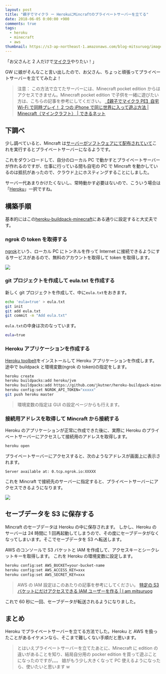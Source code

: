 ```yaml
---
layout: post
title: "親子でマイクラ ー HerokuにMincraftのプライベートサーバーを立てる"
date: 2018-06-05 0:00:00 +900
comments: true
tags:
  - heroku
  - minecraft
  - aws
thumbnail: https://s3-ap-northeast-1.amazonaws.com/blog-mitsuruog/images/2018/minecraft01.png
---
```


「お父さんと 2 人だけで[マイクラ](https://minecraft.net/ja-jp/)やりたい！」

GW に娘がそんなこと言い出したので、お父さん、ちょっと頑張ってプライベートサーバーを立ててみたよ！

> 注意：
> この方法で立てたサーバーには、Minecraft pocket edition からはアクセスできません。Minecraft pocket edition で子供を一緒に遊びたい方は、こちらの記事を参考にしてください。
> [【親子でマイクラ PE】自宅 Wi\-Fi で同時プレイ！ 2 つの iPhone で同じ世界に入って遊ぶ方法 \| Minecraft（マインクラフト） \| できるネット](https://dekiru.net/article/15596/)

## 下調べ

少し調べていると、Mincraft は[サーバーがソフトウェアにて配布されていて](https://minecraft.net/en-us/download/server)これを実行するとプライベートサーバーになるようです。

これをダウンロードして、自分のローカル PC で動かすとプライベートサーバーが作れるのですが、仕事に行っている間も自宅の PC で Mincraft を動かしているのは抵抗があったので、クラウド上にホスティングすることにしました。

サーバー代あまりかけたくないし、常時動かす必要はないので、こういう場合は「[Heroku](https://jp.heroku.com/home)」一択ですね。

## 構築手順

基本的にはこの[heroku-buildpack-minecraft](https://github.com/jkutner/heroku-buildpack-minecraft)にある通りに設定すると大丈夫です。

### ngrok の token を取得する

[ngrok](https://ngrok.com/)という、ローカル PC にトンネルを作って Internet に接続できるようにするサービスがあるので、無料のアカウントを取得して token を取得します。

![](https://s3-ap-northeast-1.amazonaws.com/blog-mitsuruog/images/2018/minecraft02.png)

### git プロジェクトを作成して eula.txt を作成する

新しく git プロジェクトを作成して、中に`eula.txt`をおきます。

```sh
echo 'eula=true' > eula.txt
git init
git add eula.txt
git commit -m "Add eula.txt"
```

`eula.txt`の中身は次のなっています。

```sh
eula=true
```

### Heroku アプリケーションを作成する

[Heroku toolbelt](https://toolbelt.heroku.com/)をインストールして Heroku アプリケーションを作成します。
途中で buildpack と環境変数(ngrok の token)の指定をします。

```sh
heroku create
heroku buildpacks:add heroku/jvm
heroku buildpacks:add https://github.com/jkutner/heroku-buildpack-minecraft
heroku config:set NGROK_API_TOKEN="xxxxx"
git push heroku master
```

> 環境変数の指定は GUI の設定ページからも行えます。

### 接続用アドレスを取得して Mincraft から接続する

Heroku のアプリケーションが正常に作成できた後に、実際に Heroku のプライベートサーバーにアクセスして接続用のアドレスを取得します。

```sh
heroku open
```

プライベートサーバーにアクセスすると、次のようなアドレスが画面上に表示されます。

`Server available at: 0.tcp.ngrok.io:XXXXX`

これを Mincraft で接続先のサーバーに指定すると、プライベートサーバーにアクセスできるようになります。

![](https://s3-ap-northeast-1.amazonaws.com/blog-mitsuruog/images/2018/minecraft03.png)

## セーブデータを S3 に保存する

Mincraft のセーブデータは Heroku の中に保存されます。
しかし、Heroku のサーバーは 24 時間に 1 回再起動してしまうので、その度にセーブデータがなくなってしまいます。そこでセーブデータを S3 へ転送します。

AWS のコンソールで S3 バケットと IAM を作成して、アクセスキーとシークレットキーを取得します。
これを Heroku の環境変数に設定します。

```sh
heroku config:set AWS_BUCKET=your-bucket-name
heroku config:set AWS_ACCESS_KEY=xxx
heroku config:set AWS_SECRET_KEY=xxx
```

> AWS の IAM 設定はこのあたりの記事を参考にしてください。
> [特定の S3 バケットにだけアクセスできる IAM ユーザーを作る \| I am mitsuruog](https://blog.mitsuruog.info/2017/11/way-to-api-key-access-s3)

これで 60 秒に一回、セーブデータが転送されるようになりました。

## まとめ

Heroku でプライベートサーバーを立てる方法でした。Heroku と AWS を扱ったことがあるイケメンなら、そこまで難しくない手順だと思います。

> とはいえプライベートサーバーを立てたあとに、Minecraft に edition の違いがあることを知り、結局自分用の pocker edition を買って遊ぶことになったのですが。。。
> 娘がもう少し大きくなって PC 使えるようになったら、使いたいと思います w
